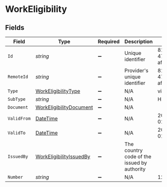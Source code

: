 # WorkEligibility


## Fields

| Field                                                                                 | Type                                                                                  | Required                                                                              | Description                                                                           | Example                                                                               |
| ------------------------------------------------------------------------------------- | ------------------------------------------------------------------------------------- | ------------------------------------------------------------------------------------- | ------------------------------------------------------------------------------------- | ------------------------------------------------------------------------------------- |
| `Id`                                                                                  | *string*                                                                              | :heavy_minus_sign:                                                                    | Unique identifier                                                                     | 8187e5da-dc77-475e-9949-af0f1fa4e4e3                                                  |
| `RemoteId`                                                                            | *string*                                                                              | :heavy_minus_sign:                                                                    | Provider's unique identifier                                                          | 8187e5da-dc77-475e-9949-af0f1fa4e4e3                                                  |
| `Type`                                                                                | [WorkEligibilityType](../../Models/Components/WorkEligibilityType.md)                 | :heavy_minus_sign:                                                                    | N/A                                                                                   | visa                                                                                  |
| `SubType`                                                                             | *string*                                                                              | :heavy_minus_sign:                                                                    | N/A                                                                                   | H1B                                                                                   |
| `Document`                                                                            | [WorkEligibilityDocument](../../Models/Components/WorkEligibilityDocument.md)         | :heavy_minus_sign:                                                                    | N/A                                                                                   |                                                                                       |
| `ValidFrom`                                                                           | [DateTime](https://learn.microsoft.com/en-us/dotnet/api/system.datetime?view=net-5.0) | :heavy_minus_sign:                                                                    | N/A                                                                                   | 2021-01-01T00:00:00.000Z                                                              |
| `ValidTo`                                                                             | [DateTime](https://learn.microsoft.com/en-us/dotnet/api/system.datetime?view=net-5.0) | :heavy_minus_sign:                                                                    | N/A                                                                                   | 2021-01-01T00:00:00.000Z                                                              |
| `IssuedBy`                                                                            | [WorkEligibilityIssuedBy](../../Models/Components/WorkEligibilityIssuedBy.md)         | :heavy_minus_sign:                                                                    | The country code of the issued by authority                                           |                                                                                       |
| `Number`                                                                              | *string*                                                                              | :heavy_minus_sign:                                                                    | N/A                                                                                   | 1234567890                                                                            |